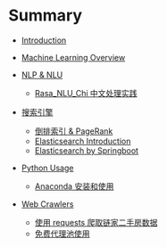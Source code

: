 # Summary

- [Introduction](README.md)

- [Machine Learning Overview]()

- [NLP & NLU]()
  - [Rasa_NLU_Chi 中文处理实践](rasa_nlu_chi_demo.md)

- [搜索引擎]()
  - [倒排索引 & PageRank]()
  - [Elasticsearch Introduction](elasticsearch_basic.md)
  - [Elasticsearch by Springboot]()

- [Python Usage]()
  - [Anaconda 安装和使用](anaconda.md)

- [Web Crawlers]()
  - [使用 requests 爬取链家二手房数据](crawler_lianjia.md)
  - [免费代理池使用]()

